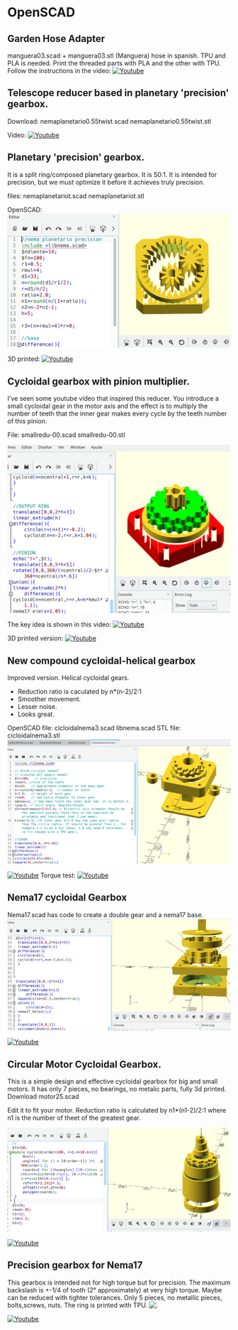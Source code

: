 # OpenSCAD
## Garden Hose Adapter
manguera03.scad + manguera03.stl (Manguera) hose in spanish.
TPU and PLA is needed.
Print the threaded parts with PLA and the other with TPU.
Follow the instructions in the video:
[![Youtube](https://youtu.be/AnJOFAhZ6nE/0.jpg)](https://youtu.be/AnJOFAhZ6nE) 

## Telescope reducer based in planetary 'precision' gearbox.
Download: nemaplanetario0.55twist.scad nemaplanetario0.55twist.stl

Video:
[![Youtube](https://img.youtube.com/vi/9em1FjoxKkQ/0.jpg)](https://www.youtube.com/watch?v=9em1FjoxKkQ)

## Planetary 'precision' gearbox.
It is a split ring/composed planetary gearbox.
It is 50:1.
It is intended for precision, but we must optimize it before it achieves truly precision.

files: nemaplanetariot.scad nemaplanetariot.stl

OpenSCAD:
<picture>
<img alt="Pinion multiplier" src="./planver.png">
</picture>

3D printed:
[![Youtube](https://img.youtube.com/vi/kWIF8FMDaT0/0.jpg)](https://www.youtube.com/watch?v=kWIF8FMDaT0)


## Cycloidal gearbox with pinion multiplier.
I've seen some youtube video that inspired this reducer.
You introduce a small cycloidal gear in the motor axis and the effect is to multiply the number of teeth that the inner gear makes every cycle by the teeth number of this pinion.

File: smallredu-00.scad smallredu-00.stl

<picture>
<img alt="Pinion multiplier" src="./smallredu.png">
</picture>

The key idea is shown in this video:
[![Youtube](https://img.youtube.com/vi/fJobvjl_Eco/0.jpg)](https://www.youtube.com/watch?v=fJobvjl_Eco)

3D printed version:
[![Youtube](https://img.youtube.com/vi/WsfPOGR48Kg/0.jpg)](https://www.youtube.com/watch?v=WsfPOGR48Kg)



## New compound cycloidal-helical gearbox 
Improved version. Helical cycloidal gears.

* Reduction ratio is caculated by n*(n-2)/2:1
* Smoother movement.
* Lesser noise.
* Looks great.

OpenSCAD file: cicloidalnema3.scad libnema.scad
STL file: cicloidalnema3.stl
<picture>
<img alt="Nuevo cicloidal" src="./Screenshot_20230111_130638.png">
</picture>

[![Youtube](https://img.youtube.com/vi/LgBdz6-3H2w/0.jpg)](https://www.youtube.com/watch?v=LgBdz6-3H2w)
Torque test:
[![Youtube](https://img.youtube.com/vi/kAjC7EDokVM/0.jpg)](https://www.youtube.com/watch?v=kAjC7EDokVM)


<h2> Nema17 cycloidal Gearbox</h2>
Nema17.scad  has code to create a double gear and a nema17 base.

<picture>
  <img alt="Shows an illustrated sun in light mode and a moon with stars in dark mode." src="./nema17.png">
</picture>

[![Youtube](https://img.youtube.com/vi/WF20nWtCO3M/0.jpg)](https://www.youtube.com/watch?v=WF20nWtCO3M)


<h2> Circular Motor Cycloidal Gearbox.</h2>
This is a simple design and effective cycloidal gearbox for big and small motors.
It has only 7 pieces, no bearings, no metalic parts, fully 3d printed.
Download motor25.scad


Edit it to fit your motor.
Reduction ratio is calculated by n1*(n1-2)/2:1
where n1 is the number of theet of the greatest gear.


<picture>
  <img alt="." src="./motor25.png">
</picture>

[![Youtube](https://img.youtube.com/vi/rtV8GCfKaps/0.jpg)](https://www.youtube.com/watch?v=rtV8GCfKaps)

<h2> Precision gearbox for Nema17 </h2>
This gearbox is intended not for high torque but for precision.
The maximum backslash is +-1/4 of tooth (2° approximately) at very high torque.
Maybe can be reduced with tighter tolerances. 
Only 5 pieces, no metallic pieces, bolts,screws, nuts.
The ring is printed with TPU.
<picture>
  <img alt="." src="./nema17external.jpg">
</picture>

[![Youtube](https://img.youtube.com/vi/nQzbL1Gv838/0.jpg)](https://www.youtube.com/watch?v=nQzbL1Gv838)
